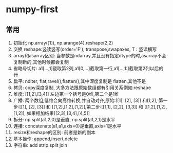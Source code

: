 # numpy-first


## 常用

1. 初始化 np.array([1]), np.arange(4).reshape(2,2)
2. 交换 reshape:竖读竖写(order='F'), transpose,swapaxes, T : 竖读横写
3. array和asarray区别: 当参数是ndarray,并且没有指定dtype的时,asarray不会复制新的,其他时候都会复制
4. 省略号切片: a1[...,1]截取第2列,a1[0,...]截取第一行,a1[...,1:]截取第2列以后的行
5. 扁平: nditer, flat,ravel(),flatten(),其中深度复制是 flatten,其他不是
6. 拷贝: copy深度复制, 大多方法跟原始数组都有引用关系例如:reshape
7. 维度: [[1,2],[3,4]] 左边第一个括号是0维,第二个是1维
8. 广播: 两个数组,低维会向高维转换,并自动对齐,原始:[[1], [2], [3]] 和[1,2], 第一步:[[1], [2], [3]] 和 [[1,2],[1,2],[1,2]],第二步:[[1,1], [2,2], [3,3]] 和 [[1,2],[1,2],[1,2]], 如果相加结果[[2,3],[3,4],[4,5]] 
9. 拆分: np.split(a1,2,0)是垂直, np.split(a1,2,1)是水平
10. 连接: concatenate(a1,a1,axis=0)是垂直,axis=1是水平
11. resize和reshape的区别: 前者是新的副本
12. 基本操作: append,insert,delete
13. 字符串: add strip split join



